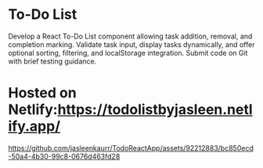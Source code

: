# To-Do List
Develop a React To-Do List component allowing task addition, removal, and completion marking. Validate task input, display tasks dynamically, and offer optional sorting, filtering, and localStorage integration. Submit code on Git with brief testing guidance.
# Hosted on Netlify:https://todolistbyjasleen.netlify.app/
 


https://github.com/jasleenkaurr/TodoReactApp/assets/92212883/bc850ecd-50a4-4b30-99c8-0676d463fd28

